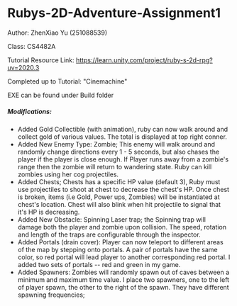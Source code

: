 # Rubys-2D-Adventure-Assignment1

Author: ZhenXiao Yu (251088539)

Class: CS4482A

Tutorial Resource Link: https://learn.unity.com/project/ruby-s-2d-rpg?uv=2020.3

Completed up to Tutorial: "Cinemachine"

EXE can be found under Build folder

##### Modifications: 

- Added Gold Collectible (with animation), ruby can now walk around and collect gold of various values. The total is displayed at top right conner.
- Added New Enemy Type: Zombie; This enemy will walk around and randomly change directions every 1 - 5 seconds, but also chases the player if the player is close enough. If Player runs away from a zombie's range then the zombie will return to wandering state. Ruby can kill zombies using her cog projectiles.
- Added Chests; Chests has a specific HP value (default 3), Ruby must use projectiles to shoot at chest to decrease the chest's HP. Once chest is broken, items (i.e Gold, Power ups, Zombies) will be instantiated at chest's location. Chest will also blink when hit projectile to signal that it's HP is decreasing. 
- Added New Obstacle: Spinning Laser trap; the Spinning trap will damage both the player and zombie upon collision. The speed, rotation and length of the traps are configurable through the inspector. 
- Added Portals (drain cover): Player can now teleport to different areas of the map by stepping onto portals. A pair of portals have the same color, so red portal will lead player to another corresponding red portal. I added two sets of portals --  red and green in my game. 
- Added Spawners: Zombies will randomly spawn out of caves between a minimum and maximum time value. I place two spawners, one to the left of player spawn, the other to the right of the spawn. They have different spawning frequencies;

